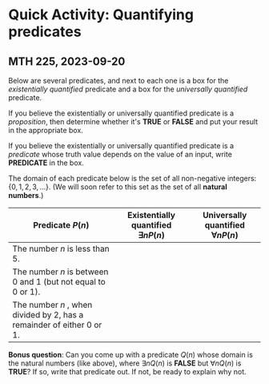 # Quick Activity: Quantifying predicates

## MTH 225, 2023-09-20

Below are several predicates, and next to each one is a box for the *existentially quantified* predicate and a box for the *universally quantified* predicate. 

If you believe the existentially or universally quantified predicate is a *proposition*, then determine whether it's **TRUE** or **FALSE** and put your result in the appropriate box. 

If you believe the existentially or universally quantified predicate is a *predicate* whose truth value depends on the value of an input, write **PREDICATE** in the box.  

The domain of each predicate below is the set of all non-negative integers: $\{ 0, 1, 2, 3, \dots \}$. (We will soon refer to this set as the set of all **natural numbers**.) 



| Predicate $P(n)$                                             | Existentially quantified $\exists n P(n)$ | Universally quantified $\forall n P(n)$ |
| ------------------------------------------------------------ | ----------------------------------------- | --------------------------------------- |
| The number $n$ is less than $5$.                             |                                           |                                         |
| The number $n$ is between $0$ and $1$ (but not equal to $0$ or $1$). |                                           |                                         |
| The number $n$ , when divided by 2, has a remainder of either 0 or 1. |                                           |                                         |

**Bonus question**: Can you come up with a predicate $Q(n)$ whose domain is the natural numbers (like above), where $\exists n Q(n)$ is **FALSE** but $\forall n Q(n)$ is **TRUE**? If so, write that predicate out. If not, be ready to explain why not. 